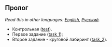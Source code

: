 ## Пролог

*Read this in other languages: [English](README.md), [Русский](README.ru.md).*

- Контрольная ([test](./test)).
- Первое задание ([task_1](./task_1));
- Второе задание - круговой лабиринт ([task_2](./task_2)).
